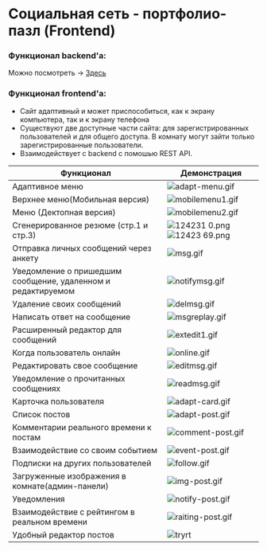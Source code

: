 # Социальная сеть - портфолио-пазл (Frontend)

### Функционал backend'a:
Можно посмотреть -> [Здесь](https://github.com/AntonGlyzin/puzzle-chats)

### Функционал frontend'a:
- Сайт адаптивный и может приспособиться, как к экрану компьютера, так и к экрану телефона
- Существуют две доступные части сайта: для зарегистрированных пользователей и для общего доступа. В комнату могут зайти только зарегистрированные пользователи.
- Взаимодействует с backend с помошью REST API.

|Функционал|Демонстрация|
|-|-|
|Адаптивное меню|![adapt-menu.gif](https://storage.googleapis.com/antonio-glyzin.appspot.com/portfolio/users/toshaglyzin/portfolio/posts/K1f3ZxMCyAbgxlJbL2DIHhlbSg0Ap3jY.gif)|
|Верхнее меню(Мобильная версия)|![mobilemenu1.gif](https://storage.googleapis.com/antonio-glyzin.appspot.com/portfolio/users/toshaglyzin/portfolio/posts/2h6pfEJUdPZ5a9KNEPvG8YttXDsHbRmS.gif)|
|Меню (Дектопная версия)|![mobilemenu2.gif](https://storage.googleapis.com/antonio-glyzin.appspot.com/portfolio/users/toshaglyzin/portfolio/posts/Jd425ERUHkzBWmzfL1gQVrI67oGexrkE.gif)|
|Сгенерированное резюме (стр.1 и стр.3)|![124231 0.png](https://storage.googleapis.com/antonio-glyzin.appspot.com/portfolio/users/toshaglyzin/portfolio/posts/sWPXuzyX5GHxNcHzHtMeudvQmpARLWam.png) ![12423 69.png](https://storage.googleapis.com/antonio-glyzin.appspot.com/portfolio/users/toshaglyzin/portfolio/posts/mEZxaTV5G4wN0mJBCOVc5rNosaHrRCsl.png)|
|Отправка личных сообщений через анкету|![msg.gif](https://storage.googleapis.com/antonio-glyzin.appspot.com/portfolio/users/toshaglyzin/portfolio/posts/nzsZHWinTVomveC7iMsDY2WkaC25nxJp.gif)|
|Уведомление о пришедшим сообщение, удаленном и редактируемом|![notifymsg.gif](https://storage.googleapis.com/antonio-glyzin.appspot.com/portfolio/users/toshaglyzin/portfolio/posts/spId6ZGcTHd0K8rtBUNjhJoyKALiKyao.gif)|
|Удаление своих сообщений|![delmsg.gif](https://storage.googleapis.com/antonio-glyzin.appspot.com/portfolio/users/toshaglyzin/portfolio/posts/sXKgqcXGqS806MJ7KRU4BxdXXA1JJtki.gif)|
|Написать ответ на сообщение|![msgreplay.gif](https://storage.googleapis.com/antonio-glyzin.appspot.com/portfolio/users/toshaglyzin/portfolio/posts/XeDGm18vUkMTGafVlAds7iNPu5ALdCWt.gif)|
|Расширенный редактор для сообщений|![extedit1.gif](https://storage.googleapis.com/antonio-glyzin.appspot.com/portfolio/users/toshaglyzin/portfolio/posts/MhW1J9F0PUI4LPafdlEYAtcVi2E6d5QH.gif)|
|Когда пользователь онлайн|![online.gif](https://storage.googleapis.com/antonio-glyzin.appspot.com/portfolio/users/toshaglyzin/portfolio/posts/TxeXyOXIe7LcgRbQJEO873AEVRLHZ5TV.gif)|
|Редактировать свое сообщение|![editmsg.gif](https://storage.googleapis.com/antonio-glyzin.appspot.com/portfolio/users/toshaglyzin/portfolio/posts/eVX54P1MePvQ3jNOWu7JcyHFlCvgHXyK.gif)|
|Уведомление о прочитанных сообщениях|![readmsg.gif](https://storage.googleapis.com/antonio-glyzin.appspot.com/portfolio/users/toshaglyzin/portfolio/posts/SwG4oOLr5DDs7MFh7bgZJdIpMvkggLZu.gif)|
|Карточка пользователя|![adapt-card.gif](https://storage.googleapis.com/antonio-glyzin.appspot.com/portfolio/users/toshaglyzin/portfolio/posts/eDGGJtOx7TCjxHacTj4z97leMvHUlnwp.gif)|
|Список постов|![adapt-post.gif](https://storage.googleapis.com/antonio-glyzin.appspot.com/portfolio/users/toshaglyzin/portfolio/posts/A4Vk3H619nCb6kOu02brO9Tr0PWMHId7.gif)|
|Комментарии реального времени к постам|![comment-post.gif](https://storage.googleapis.com/antonio-glyzin.appspot.com/portfolio/users/toshaglyzin/portfolio/posts/0wrQpzIVHdkjgae6lmNETHKYQLJfc2Bi.gif)|
|Взаимодействие со своим событием|![event-post.gif](https://storage.googleapis.com/antonio-glyzin.appspot.com/portfolio/users/toshaglyzin/portfolio/posts/mw6oBJT3tq0tMtmpf8WMmuIXylDJFBWr.gif)|
|Подписки на других пользователей|![follow.gif](https://storage.googleapis.com/antonio-glyzin.appspot.com/portfolio/users/toshaglyzin/portfolio/posts/RgsonZketj1O919VRINzU2PJYfj8Won0.gif)|
|Загруженные изображения в комнате(админ-панели)|![img-post.gif](https://storage.googleapis.com/antonio-glyzin.appspot.com/portfolio/users/toshaglyzin/portfolio/posts/Lw543Vpt57Z6UG55HwibXASiw0kTC3rv.gif)|
|Уведомления|![notify-post.gif](https://storage.googleapis.com/antonio-glyzin.appspot.com/portfolio/users/toshaglyzin/portfolio/posts/CY6asReqyEc0WXQ3Jed9b8qC9ltZeJrC.gif)|
|Взаимодействие с рейтингом в реальном времени|![raiting-post.gif](https://storage.googleapis.com/antonio-glyzin.appspot.com/portfolio/users/toshaglyzin/portfolio/posts/xKUUDGQviqOPKz2y1970hqQqNhABL1M7.gif)|
|Удобный редактор постов|![tryrt](https://firebasestorage.googleapis.com/v0/b/antonio-glyzin.appspot.com/o/img%2FPeek%202022-09-08%2012-45.gif?alt=media&token=40a19332-9a09-4e30-88a4-6ef82056d8c1)|
